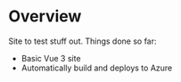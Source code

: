 # Overview
Site to test stuff out. Things done so far:
- Basic Vue 3 site
- Automatically build and deploys to Azure

